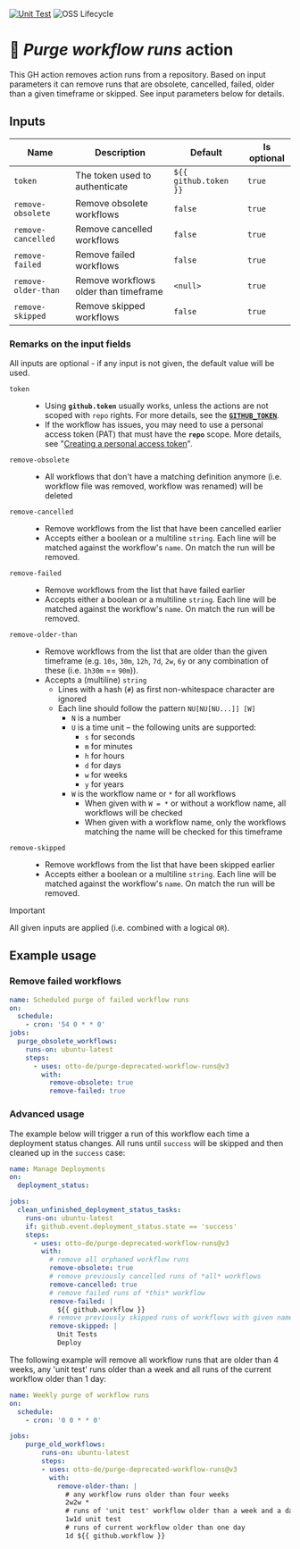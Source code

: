 [![Unit Test](https://github.com/otto-de/purge-deprecated-workflow-runs/actions/workflows/test.yml/badge.svg)](https://github.com/otto-de/purge-deprecated-workflow-runs/actions/workflows/test.yml) ![OSS Lifecycle](https://img.shields.io/osslifecycle?file_url=https%3A%2F%2Fgithub.com%2Fotto-de%2Fpurge-deprecated-workflow-runs%2Fblob%2Fmain%2FOSSMETADATA)

# 🧹 *Purge workflow runs* action

This GH action removes action runs from a repository. Based on input parameters it can remove runs that are
obsolete, cancelled, failed, older than a given timeframe or skipped.
See input parameters below for details.

## Inputs

| Name                | Description                           | Default               | Is optional |
|---------------------|---------------------------------------|-----------------------|-------------|
| `token`             | The token used to authenticate        | `${{ github.token }}` | `true`      |
| `remove-obsolete`   | Remove obsolete workflows             | `false`               | `true`      |
| `remove-cancelled`  | Remove cancelled workflows            | `false`               | `true`      |
| `remove-failed`     | Remove failed workflows               | `false`               | `true`      |
| `remove-older-than` | Remove workflows older than timeframe | `<null>`              | `true`      |
| `remove-skipped`    | Remove skipped workflows              | `false`               | `true`      |

### Remarks on the input fields
All inputs are optional - if any input is not given, the default value will be used.

<dl>
<dt>

`token`</dt>
<dd>

- Using **`github.token`** usually works, unless the actions are not scoped with `repo` rights. For more details, see the [**`GITHUB_TOKEN`**](https://docs.github.com/en/free-pro-team@latest/actions/reference/authentication-in-a-workflow).
- If the workflow has issues, you may need to use a personal access token (PAT) that must have the **`repo`** scope. More details, see "[Creating a personal access token](https://docs.github.com/en/free-pro-team@latest/github/authenticating-to-github/creating-a-personal-access-token)".
</dd>
<dt>

`remove-obsolete`</dt>
<dd>

- All workflows that don't have a matching definition anymore (i.e. workflow file was removed, workflow was renamed) will be deleted
</dd>
<dt>

`remove-cancelled`</dt>
<dd>

- Remove workflows from the list that have been cancelled earlier
- Accepts either a boolean or a multiline `string`. Each line will be matched against the workflow's `name`. On match the run will be removed.
</dd>
<dt>

`remove-failed`</dt>
<dd>

- Remove workflows from the list that have failed earlier
- Accepts either a boolean or a multiline `string`. Each line will be matched against the workflow's `name`. On match the run will be removed.
</dd>
<dt>

`remove-older-than`</dt>
<dd>

- Remove workflows from the list that are older than the given timeframe (e.g. `10s`, `30m`, `12h`, `7d`, `2w`, `6y` or any combination of these (i.e. `1h30m` == `90m`)).
- Accepts a (multiline) `string`
  - Lines with a hash (`#`) as first non-whitespace character are ignored
  - Each line should follow the pattern `NU[NU[NU...]] [W]`
    - `N` is a number
    - `U` is a time unit – the following units are supported:
      - `s` for seconds
      - `m` for minutes
      - `h` for hours
      - `d` for days
      - `w` for weeks
      - `y` for years
    - `W` is the workflow name or `*` for all workflows
      - When given with `W = *` or without a workflow name, all workflows will be checked
      - When given with a workflow name, only the workflows matching the name will be checked for this timeframe
</dd>
<dt>

`remove-skipped`</dt>
<dd>

- Remove workflows from the list that have been skipped earlier
- Accepts either a boolean or a multiline `string`. Each line will be matched against the workflow's `name`. On match the run will be removed.
</dd>
</dl>

> [!IMPORTANT]
> All given inputs are applied (i.e. combined with a logical `OR`).

## Example usage

### Remove failed workflows
```yaml
name: Scheduled purge of failed workflow runs
on:
  schedule:
    - cron: '54 0 * * 0'
jobs:
  purge_obsolete_workflows:
    runs-on: ubuntu-latest
    steps:
      - uses: otto-de/purge-deprecated-workflow-runs@v3
        with:
          remove-obsolete: true
          remove-failed: true
```

### Advanced usage
The example below will trigger a run of this workflow each time a deployment status changes.
All runs until `success` will be skipped and then cleaned up in the `success` case:
```yaml
name: Manage Deployments
on:
  deployment_status:

jobs:
  clean_unfinished_deployment_status_tasks:
    runs-on: ubuntu-latest
    if: github.event.deployment_status.state == 'success'
    steps:
      - uses: otto-de/purge-deprecated-workflow-runs@v3
        with:
          # remove all orphaned workflow runs
          remove-obsolete: true
          # remove previously cancelled runs of *all* workflows
          remove-cancelled: true
          # remove failed runs of *this* workflow
          remove-failed: |
            ${{ github.workflow }}
          # remove previously skipped runs of workflows with given names
          remove-skipped: |
            Unit Tests
            Deploy
```

The following example will remove all workflow runs that are older than 4 weeks, any 'unit test' runs older than a week
and all runs of the current workflow older than 1 day:
```yaml
name: Weekly purge of workflow runs
on:
  schedule:
    - cron: '0 0 * * 0'

jobs:
    purge_old_workflows:
        runs-on: ubuntu-latest
        steps:
        - uses: otto-de/purge-deprecated-workflow-runs@v3
          with:
            remove-older-than: |
              # any workflow runs older than four weeks
              2w2w *
              # runs of 'unit test' workflow older than a week and a day
              1w1d unit test
              # runs of current workflow older than one day
              1d ${{ github.workflow }}
```
